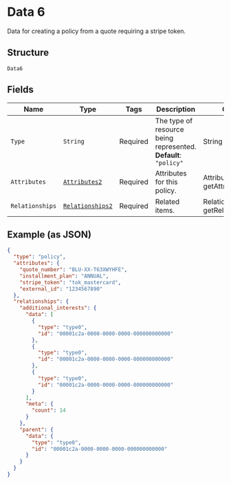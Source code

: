 
# Data 6

Data for creating a policy from a quote requiring a stripe token.

## Structure

`Data6`

## Fields

| Name | Type | Tags | Description | Getter | Setter |
|  --- | --- | --- | --- | --- | --- |
| `Type` | `String` | Required | The type of resource being represented.<br>**Default**: `"policy"` | String getType() | setType(String type) |
| `Attributes` | [`Attributes2`](../../doc/models/attributes-2.md) | Required | Attributes for this policy. | Attributes2 getAttributes() | setAttributes(Attributes2 attributes) |
| `Relationships` | [`Relationships2`](../../doc/models/relationships-2.md) | Required | Related items. | Relationships2 getRelationships() | setRelationships(Relationships2 relationships) |

## Example (as JSON)

```json
{
  "type": "policy",
  "attributes": {
    "quote_number": "BLU-XX-T63XWYHFE",
    "installment_plan": "ANNUAL",
    "stripe_token": "tok_mastercard",
    "external_id": "1234567890"
  },
  "relationships": {
    "additional_interests": {
      "data": [
        {
          "type": "type0",
          "id": "00001c2a-0000-0000-0000-000000000000"
        },
        {
          "type": "type0",
          "id": "00001c2a-0000-0000-0000-000000000000"
        },
        {
          "type": "type0",
          "id": "00001c2a-0000-0000-0000-000000000000"
        }
      ],
      "meta": {
        "count": 14
      }
    },
    "parent": {
      "data": {
        "type": "type0",
        "id": "00001c2a-0000-0000-0000-000000000000"
      }
    }
  }
}
```

